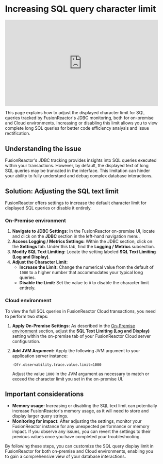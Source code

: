 
# Increasing SQL query character limit 

<div style="padding:56.25% 0 0 0;position:relative;"><iframe src="https://player.vimeo.com/video/1080792100?badge=0&amp;autopause=0&amp;player_id=0&amp;app_id=58479" frameborder="0" allow="autoplay; fullscreen; picture-in-picture; clipboard-write; encrypted-media" style="position:absolute;top:0;left:0;width:100%;height:100%;" title="Increasing SQL query character limit (On-prem &amp; Cloud)"></iframe></div><script src="https://player.vimeo.com/api/player.js"></script>

This page explains how to adjust the displayed character limit for SQL queries tracked by FusionReactor's JDBC monitoring, both for on-premise and Cloud environments. Increasing or disabling this limit allows you to view complete long SQL queries for better code efficiency analysis and issue rectification.

## Understanding the issue

FusionReactor's JDBC tracking provides insights into SQL queries executed within your transactions. However, by default, the displayed text of long SQL queries may be truncated in the interface. This limitation can hinder your ability to fully understand and debug complex database interactions.

## Solution: Adjusting the SQL text limit

FusionReactor offers settings to increase the default character limit for displayed SQL queries or disable it entirely.


### On-Premise environment
1.  **Navigate to JDBC Settings:**
    In the FusionReactor on-premise UI, locate and click on the **JDBC** section in the left-hand navigation menu.
2.  **Access Logging / Metrics Settings:**
    Within the JDBC section, click on the **Settings** tab. Under this tab, find the **Logging / Metrics** subsection.
3.  **Modify SQL Text Limiting:**
    Locate the setting labeled **SQL Text Limiting (Log and Display)**.
4.  **Adjust the Character Limit:**
    * **Increase the Limit:** Change the numerical value from the default of `1000` to a higher number that accommodates your typical long queries.
    * **Disable the Limit:** Set the value to `0` to disable the character limit entirely.



### Cloud environment

To view the full SQL queries in FusionReactor Cloud transactions, you need to perform two steps:

1.  **Apply On-Premise Settings:**
    As described in the [On-Premise environment](#on-premise-environment) section, adjust the **SQL Text Limiting (Log and Display)** setting within the on-premise tab of your FusionReactor Cloud server configuration.
2.  **Add JVM Argument:**
    Apply the following JVM argument to your application server instance:

    ```
    -Dfr.observability.trace.value.limit=1000
    ```

    Adjust the value `1000` in the JVM argument as necessary to match or exceed the character limit you set in the on-premise UI. 

## Important considerations

* **Memory usage:** Increasing or disabling the SQL text limit can potentially increase FusionReactor's memory usage, as it will need to store and display larger query strings.
* **Monitoring for impact:** After adjusting the settings, monitor your FusionReactor instance for any unexpected performance or memory impact. If you observe any issues, you can revert the settings to their previous values once you have completed your troubleshooting.

By following these steps, you can customize the SQL query display limit in FusionReactor for both on-premise and Cloud environments, enabling you to gain a comprehensive view of your database interactions.
